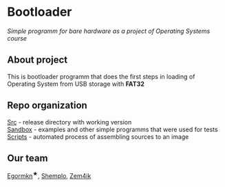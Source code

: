 # Bootloader
_Simple programm for bare hardware as a project of Operating Systems course_

## About project
This is bootloader programm that does the first steps in loading of 
Operating System from USB storage with __FAT32__

## Repo organization
[Src](src) - release directory with working version<br />
[Sandbox](sandbox) - examples and other simple programms that were used for tests<br />
[Scripts](scripts) - automated process of assembling sources to an image

## Our team
[Egormkn](https://github.com/egormkn/)<sup>★</sup>, 
[Shemplo](https://github.com/shemplo/), 
[Zem4ik](https://github.com/Zem4ik)

